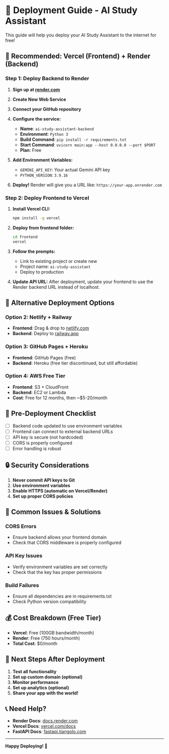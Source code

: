 # 🚀 Deployment Guide - AI Study Assistant

This guide will help you deploy your AI Study Assistant to the internet for free!

## 🌟 **Recommended: Vercel (Frontend) + Render (Backend)**

### **Step 1: Deploy Backend to Render**

1. **Sign up at [render.com](https://render.com)**
2. **Create New Web Service**
3. **Connect your GitHub repository**
4. **Configure the service:**
   - **Name**: `ai-study-assistant-backend`
   - **Environment**: `Python 3`
   - **Build Command**: `pip install -r requirements.txt`
   - **Start Command**: `uvicorn main:app --host 0.0.0.0 --port $PORT`
   - **Plan**: Free

5. **Add Environment Variables:**
   - `GEMINI_API_KEY`: Your actual Gemini API key
   - `PYTHON_VERSION`: `3.9.16`

6. **Deploy!** Render will give you a URL like: `https://your-app.onrender.com`

### **Step 2: Deploy Frontend to Vercel**

1. **Install Vercel CLI:**
   ```bash
   npm install -g vercel
   ```

2. **Deploy from frontend folder:**
   ```bash
   cd frontend
   vercel
   ```

3. **Follow the prompts:**
   - Link to existing project or create new
   - Project name: `ai-study-assistant`
   - Deploy to production

4. **Update API URL:**
   After deployment, update your frontend to use the Render backend URL instead of localhost.

## 🔧 **Alternative Deployment Options**

### **Option 2: Netlify + Railway**
- **Frontend**: Drag & drop to [netlify.com](https://netlify.com)
- **Backend**: Deploy to [railway.app](https://railway.app)

### **Option 3: GitHub Pages + Heroku**
- **Frontend**: GitHub Pages (free)
- **Backend**: Heroku (free tier discontinued, but still affordable)

### **Option 4: AWS Free Tier**
- **Frontend**: S3 + CloudFront
- **Backend**: EC2 or Lambda
- **Cost**: Free for 12 months, then ~$5-20/month

## 📝 **Pre-Deployment Checklist**

- [ ] Backend code updated to use environment variables
- [ ] Frontend can connect to external backend URLs
- [ ] API key is secure (not hardcoded)
- [ ] CORS is properly configured
- [ ] Error handling is robust

## 🔒 **Security Considerations**

1. **Never commit API keys to Git**
2. **Use environment variables**
3. **Enable HTTPS (automatic on Vercel/Render)**
4. **Set up proper CORS policies**

## 🚨 **Common Issues & Solutions**

### **CORS Errors**
- Ensure backend allows your frontend domain
- Check that CORS middleware is properly configured

### **API Key Issues**
- Verify environment variables are set correctly
- Check that the key has proper permissions

### **Build Failures**
- Ensure all dependencies are in requirements.txt
- Check Python version compatibility

## 💰 **Cost Breakdown (Free Tier)**

- **Vercel**: Free (100GB bandwidth/month)
- **Render**: Free (750 hours/month)
- **Total Cost**: $0/month

## 🎯 **Next Steps After Deployment**

1. **Test all functionality**
2. **Set up custom domain (optional)**
3. **Monitor performance**
4. **Set up analytics (optional)**
5. **Share your app with the world!**

## 📞 **Need Help?**

- **Render Docs**: [docs.render.com](https://docs.render.com)
- **Vercel Docs**: [vercel.com/docs](https://vercel.com/docs)
- **FastAPI Docs**: [fastapi.tiangolo.com](https://fastapi.tiangolo.com)

---

**Happy Deploying! 🚀**

